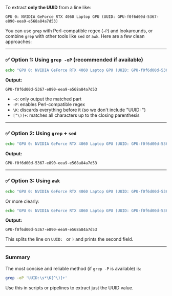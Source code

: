 To extract **only the UUID** from a line like:

```
GPU 0: NVIDIA GeForce RTX 4060 Laptop GPU (UUID: GPU-f0f6d00d-5367-e890-eea9-e568a84a7d53)
```

You can use `grep` with Perl-compatible regex (`-P`) and lookarounds, or combine `grep` with other tools like `sed` or `awk`. Here are a few clean approaches:

---

### ✅ Option 1: Using `grep -oP` (recommended if available)

```bash
echo "GPU 0: NVIDIA GeForce RTX 4060 Laptop GPU (UUID: GPU-f0f6d00d-5367-e890-eea9-e568a84a7d53)" | grep -oP 'UUID:\s*\K[^\)]+'
```

**Output:**
```
GPU-f0f6d00d-5367-e890-eea9-e568a84a7d53
```

- `-o`: only output the matched part
- `-P`: enables Perl-compatible regex
- `\K`: discards everything before it (so we don't include "UUID: ")
- `[^\)]+`: matches all characters up to the closing parenthesis

---

### ✅ Option 2: Using `grep` + `sed`

```bash
echo "GPU 0: NVIDIA GeForce RTX 4060 Laptop GPU (UUID: GPU-f0f6d00d-5367-e890-eea9-e568a84a7d53)" | grep -o 'UUID: [^)]*' | sed 's/UUID: //'
```

**Output:**
```
GPU-f0f6d00d-5367-e890-eea9-e568a84a7d53
```

---

### ✅ Option 3: Using `awk`

```bash
echo "GPU 0: NVIDIA GeForce RTX 4060 Laptop GPU (UUID: GPU-f0f6d00d-5367-e890-eea9-e568a84a7d53)" | awk '{gsub(/.*UUID: |\\)$/, "", $0)}1'
```

Or more clearly:

```bash
echo "GPU 0: NVIDIA GeForce RTX 4060 Laptop GPU (UUID: GPU-f0f6d00d-5367-e890-eea9-e568a84a7d53)" | awk -F'UUID: |\\)' '{print $2}'
```

**Output:**
```
GPU-f0f6d00d-5367-e890-eea9-e568a84a7d53
```

This splits the line on `UUID: ` or `)` and prints the second field.

---

### Summary

The most concise and reliable method (if `grep -P` is available) is:

```bash
grep -oP 'UUID:\s*\K[^\)]+'
```

Use this in scripts or pipelines to extract just the UUID value.